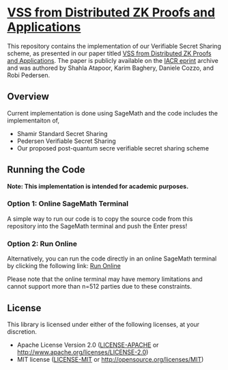 # [VSS from Distributed ZK Proofs and Applications](https://eprint.iacr.org/2023/992)

This repository contains the implementation of our Verifiable Secret Sharing scheme, as presented in our paper titled [VSS from Distributed ZK Proofs and Applications](https://eprint.iacr.org/2023/992). The paper is publicly available on the [IACR eprint](https://eprint.iacr.org/2023/992) archive and was authored by Shahla Atapoor, Karim Baghery, Daniele Cozzo, and Robi Pedersen.

## Overview
Current implementation is done using SageMath and the code includes the implementaiton of, 
- Shamir Standard Secret Sharing
- Pedersen Verifiable Secret Sharing
- Our proposed post-quantum secre verifiable secret sharing scheme

## Running the Code
**Note: This implementation is intended for academic purposes.**
### Option 1: Online SageMath Terminal
A simple way to run our code is to copy the source code from this repository into the SageMath terminal and push the Enter press! 

### Option 2: Run Online
Alternatively, you can run the code directly in an online SageMath terminal by clicking the following link:
[Run Online](https://sagecell.sagemath.org/?q=vltjsh)

Please note that the online terminal may have memory limitations and cannot support more than n=512 parties due to these constraints. 

## License

This library is licensed under either of the following licenses, at your discretion.

 * Apache License Version 2.0 ([LICENSE-APACHE](LICENSE-APACHE) or http://www.apache.org/licenses/LICENSE-2.0)
 * MIT license ([LICENSE-MIT](LICENSE-MIT) or http://opensource.org/licenses/MIT)

